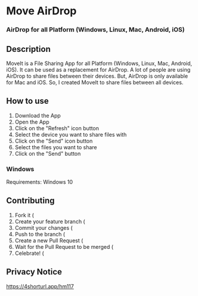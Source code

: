 # Move AirDrop

### AirDrop for all Platform (Windows, Linux, Mac, Android, iOS)

## Description
MoveIt is a File Sharing App for all Platform (Windows, Linux, Mac, Android, iOS). It can be used as a replacement for AirDrop. 
A lot of people are using AirDrop to share files between their devices. But, AirDrop is only available for Mac and iOS. So, I created MoveIt to share files between all devices.

## How to use
1. Download the App
2. Open the App
3. Click on the "Refresh" icon button
4. Select the device you want to share files with
5. Click on the "Send" icon button
6. Select the files you want to share
7. Click on the "Send" button

### Windows
Requirements: Windows 10

## Contributing
1. Fork it (
2. Create your feature branch (
3. Commit your changes (
4. Push to the branch (
5. Create a new Pull Request (
6. Wait for the Pull Request to be merged (
7. Celebrate! (

## Privacy Notice
https://4shorturl.app/hm117

